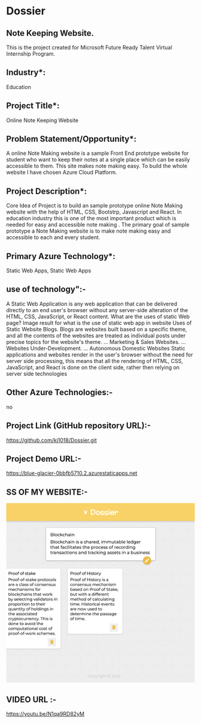 # Dossier

## Note Keeping Website.

This is the project created for Microsoft Future Ready Talent Virtual Internship Program.

## Industry\*:

Education

## Project Title\*:

Online Note Keeping Website

## Problem Statement/Opportunity\*:

A online Note Making website is a sample Front End prototype website for student who want to keep their notes at a single place which can be easily accessible to them. This site makes note making easy. To build the whole website I have chosen Azure Cloud Platform.

## Project Description\*:

Core Idea of Project is to build an sample prototype online Note Making website with the help of HTML, CSS, Bootstrp, Javascript and React. In education industry this is one of the most important product which is needed for easy and accessible note making . The primary goal of sample prototype a Note Making website is to make note making easy and accessible to each and every student.

## Primary Azure Technology\*:

Static Web Apps, Static Web Apps

## use of technology":-

A Static Web Application is any web application that can be delivered directly to an end user's browser without any server-side alteration of the HTML, CSS, JavaScript, or React content. What are the uses of static Web page? Image result for what is the use of static web app in website Uses of Static Website Blogs. Blogs are websites built based on a specific theme, and all the contents of the websites are treated as individual posts under precise topics for the website's theme. ... Marketing & Sales Websites. ... Websites Under-Development. ... Autonomous Domestic Websites Static applications and websites render in the user's browser without the need for server side processing, this means that all the rendering of HTML, CSS, JavaScript, and React is done on the client side, rather then relying on server side technologies

## Other Azure Technologies:-

no

## Project Link (GitHub repository URL):-

https://github.com/kj1018/Dossier.git

## Project Demo URL:-

https://blue-glacier-0bbfb5710.2.azurestaticapps.net

## SS OF MY WEBSITE:-

<div>
<img src="SS of Dossier.png" height="480" width="700" style="object-fit : cover;">
</div>

## VIDEO URL :-

https://youtu.be/N1qa9RD82yM
